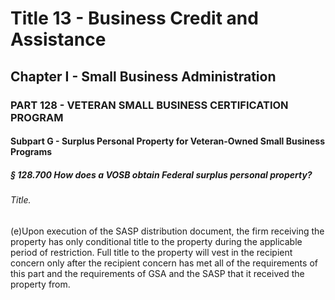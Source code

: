 
# Title 13 - Business Credit and Assistance
## Chapter I - Small Business Administration
### PART 128 - VETERAN SMALL BUSINESS CERTIFICATION PROGRAM
#### Subpart G - Surplus Personal Property for Veteran-Owned Small Business Programs
##### § 128.700 How does a VOSB obtain Federal surplus personal property?
###### Title.

(e)Upon execution of the SASP distribution document, the firm receiving the property has only conditional title to the property during the applicable period of restriction. Full title to the property will vest in the recipient concern only after the recipient concern has met all of the requirements of this part and the requirements of GSA and the SASP that it received the property from.
